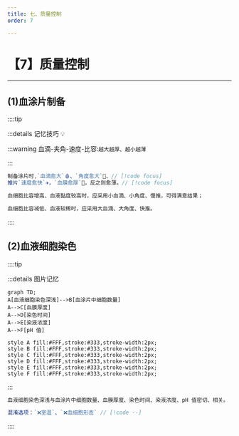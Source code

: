 ```yaml
---
title: 七、质量控制
order: 7

---
```


# 【7】质量控制

<kaodian :text="'临床检验基础记忆卡'" />

<!-- ###### 第一章 血液样本采集和血涂片制备 -->

<!-- > 临床检验基础 -->

<beitiL/>

---

## (1)血涂片制备

<son :text="'临床检验基础检验记忆卡'" text1="(1)血涂片制备" :textOption="[['了解','相关专业知识','专业实践能力'],['掌握','专业知识','专业实践能力'],['熟练掌握','专业知识','专业实践能力']]" />

::::tip

:::details 记忆技巧 💡

:::warning
血滴-夹角-速度-比容:`越大越厚、越小越薄`

:::

```js
制备涂片时,`血滴愈大`🩸、`角度愈大`🦶、// [!code focus]
推片`速度愈快`✈️，`血膜愈厚`🐒，反之则愈薄。// [!code focus]

血细胞比容增高、血液黏度较高时，应采用小血滴、小角度、慢推，可得满意结果；

血细胞比容减低、血液较稀时，应采用大血滴、大角度、快推。
```

::::

## (2)血液细胞染色

<son :text="'临床检验基础检验记忆卡'" text1="(2)血液细胞染色" :textOption="[['了解','相关专业知识','专业实践能力'],['掌握','专业知识','专业实践能力'],['熟练掌握','专业知识','专业实践能力']]" />
::::tip

:::details 图片记忆

```mermaid
graph TD;
A[血液细胞染色深浅]-->B[血涂片中细胞数量]
A-->C[血膜厚度]
A-->D[染色时间]
A-->E[染液浓度]
A-->F[pH 值]

style A fill:#FFF,stroke:#333,stroke-width:2px;
style B fill:#FFF,stroke:#333,stroke-width:2px;
style C fill:#FFF,stroke:#333,stroke-width:2px;
style D fill:#FFF,stroke:#333,stroke-width:2px;
style E fill:#FFF,stroke:#333,stroke-width:2px;
style F fill:#FFF,stroke:#333,stroke-width:2px;
```

:::

```js
血液细胞染色深浅与血涂片中细胞数量、血膜厚度、染色时间、染液浓度、pH 值密切、相关。

混淆选项：`❌室温`、`❌血细胞形态` // [!code --]
```

::::
